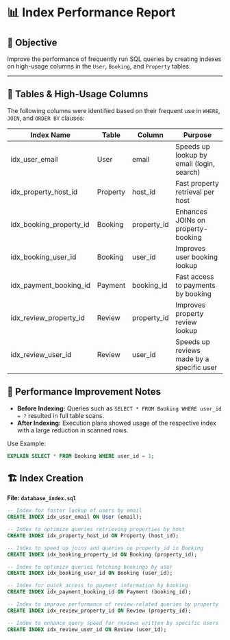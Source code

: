 # 📊 Index Performance Report

## 🎯 Objective
Improve the performance of frequently run SQL queries by creating indexes on high-usage columns in the `User`, `Booking`, and `Property` tables.

---

## 🧩 Tables & High-Usage Columns

The following columns were identified based on their frequent use in `WHERE`, `JOIN`, and `ORDER BY` clauses:

| Index Name                   | Table     | Column       | Purpose                                      |
|-----------------------------|-----------|--------------|----------------------------------------------|
| idx_user_email              | User      | email        | Speeds up lookup by email (login, search)    |
| idx_property_host_id        | Property  | host_id      | Fast property retrieval per host             |
| idx_booking_property_id     | Booking   | property_id  | Enhances JOINs on property-booking           |
| idx_booking_user_id         | Booking   | user_id      | Improves user booking lookup                 |
| idx_payment_booking_id      | Payment   | booking_id   | Fast access to payments by booking           |
| idx_review_property_id      | Review    | property_id  | Improves property review lookup              |
| idx_review_user_id          | Review    | user_id      | Speeds up reviews made by a specific user    |

## 🧪 Performance Improvement Notes

- **Before Indexing:** Queries such as `SELECT * FROM Booking WHERE user_id = ?` resulted in full table scans.
- **After Indexing:** Execution plans showed usage of the respective index with a large reduction in scanned rows.

Use Example:
```sql
EXPLAIN SELECT * FROM Booking WHERE user_id = 1;
```

## 🏗️ Index Creation

**File: `database_index.sql`**

```sql
-- Index for faster lookup of users by email
CREATE INDEX idx_user_email ON User (email);

-- Index to optimize queries retrieving properties by host
CREATE INDEX idx_property_host_id ON Property (host_id);

-- Index to speed up joins and queries on property_id in Booking
CREATE INDEX idx_booking_property_id ON Booking (property_id);

-- Index to optimize queries fetching bookings by user
CREATE INDEX idx_booking_user_id ON Booking (user_id);

-- Index for quick access to payment information by booking
CREATE INDEX idx_payment_booking_id ON Payment (booking_id);

-- Index to improve performance of review-related queries by property
CREATE INDEX idx_review_property_id ON Review (property_id);

-- Index to enhance query speed for reviews written by specific users
CREATE INDEX idx_review_user_id ON Review (user_id);

```